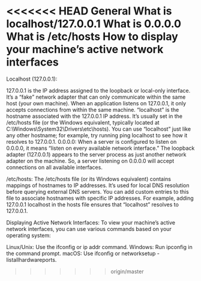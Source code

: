 <<<<<<< HEAD
General
What is localhost/127.0.0.1
What is 0.0.0.0
What is /etc/hosts
How to display your machine’s active network interfaces
=======
Localhost (127.0.0.1):

127.0.0.1 is the IP address assigned to the loopback or local-only interface.
It’s a “fake” network adapter that can only communicate within the same host (your own machine).
When an application listens on 127.0.0.1, it only accepts connections from within the same machine.
“localhost” is the hostname associated with the 127.0.0.1 IP address.
It’s usually set in the /etc/hosts file (or the Windows equivalent, typically located at C:\Windows\System32\Drivers\etc\hosts).
You can use “localhost” just like any other hostname;
for example, try running ping localhost to see how it resolves to 127.0.0.1.
0.0.0.0:
When a server is configured to listen on 0.0.0.0, it means “listen on every available network interface.”
The loopback adapter (127.0.0.1) appears to the server process as just another network adapter on the machine.
So, a server listening on 0.0.0.0 will accept connections on all available interfaces.

/etc/hosts:
The /etc/hosts file (or its Windows equivalent) contains mappings of hostnames to IP addresses.
It’s used for local DNS resolution before querying external DNS servers.
You can add custom entries to this file to associate hostnames with specific IP addresses.
For example, adding 127.0.0.1 localhost in the hosts file ensures that “localhost” resolves to 127.0.0.1.

Displaying Active Network Interfaces:
To view your machine’s active network interfaces, you can use various commands based on your operating system:

Linux/Unix: Use the ifconfig or ip addr command.
Windows: Run ipconfig in the command prompt.
macOS: Use ifconfig or networksetup -listallhardwareports.
>>>>>>> origin/master
